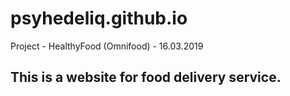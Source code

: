 # psyhedeliq.github.io
Project - HealthyFood (Omnifood) - 16.03.2019
## This is a website for food delivery service. ##
